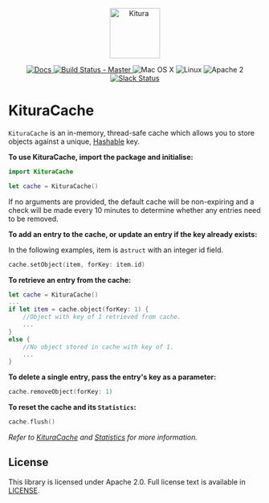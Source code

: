 <p align="center">
    <a href="http://kitura.io/">
        <img src="https://raw.githubusercontent.com/IBM-Swift/Kitura/master/Sources/Kitura/resources/kitura-bird.svg?sanitize=true" height="100" alt="Kitura">
    </a>
</p>


<p align="center">
    <a href="http://www.kitura.io/">
    <img src="https://img.shields.io/badge/docs-kitura.io-1FBCE4.svg" alt="Docs">
    </a>
    <a href="https://travis-ci.org/IBM-Swift/Kitura-Cache">
    <img src="https://travis-ci.org/IBM-Swift/Kitura-Cache.svg?branch=master" alt="Build Status - Master">
    </a>
    <img src="https://img.shields.io/badge/os-Mac%20OS%20X-green.svg?style=flat" alt="Mac OS X">
    <img src="https://img.shields.io/badge/os-linux-green.svg?style=flat" alt="Linux">
    <img src="https://img.shields.io/badge/license-Apache2-blue.svg?style=flat" alt="Apache 2">
    <a href="http://swift-at-ibm-slack.mybluemix.net/">
    <img src="http://swift-at-ibm-slack.mybluemix.net/badge.svg" alt="Slack Status">
    </a>
</p>

# KituraCache

`KituraCache` is an in-memory, thread-safe cache which allows you to store objects against a unique, [Hashable](https://developer.apple.com/documentation/swift/hashable) key.

**To use KituraCache, import the package and initialise:**
```swift
import KituraCache

let cache = KituraCache()
```
If no arguments are provided, the default cache will be non-expiring and a check will be made every 10 minutes to determine whether any entries need to be removed.


**To add an entry to the cache, or update an entry if the key already exists:**

In the following examples, item is a`struct` with an integer id field.
```swift
cache.setObject(item, forKey: item.id)
```


**To retrieve an entry from the cache:**
```swift
let cache = KituraCache()
...
if let item = cache.object(forKey: 1) {
    //Object with key of 1 retrieved from cache.
    ...
}
else {
    //No object stored in cache with key of 1.
    ...
}
```


**To delete a single entry, pass the entry's key as a parameter:**
```swift
cache.removeObject(forKey: 1)
```


**To reset the cache and its `Statistics`:**
```swift
cache.flush()
```

_Refer to [KituraCache](https://ibm-swift.github.io/Kitura-Cache/Classes/KituraCache) and [Statistics](https://ibm-swift.github.io/Kitura-Cache/Structs/Statistics) for more information._

## License
This library is licensed under Apache 2.0. Full license text is available in [LICENSE](LICENSE.txt).

